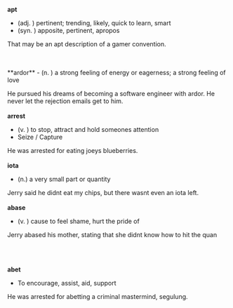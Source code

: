 **apt**
- (adj. ) pertinent; trending, likely, quick to learn, smart
- (syn. ) apposite, pertinent, apropos

That may be an apt description of a gamer convention. 

<br>
<br>
**ardor**
- (n. ) a strong feeling of energy or eagerness; a strong feeling of love

He pursued his dreams of becoming a software engineer with ardor. He never let the rejection emails get to him. 
<br>
<br>
**arrest** 
- (v. ) to stop, attract and hold someones attention
- Seize / Capture

He was arrested for eating joeys blueberries. 
<br>
<br>
**iota** 
- (n.) a very small part or quantity

Jerry said he didnt eat my chips, but there wasnt even an iota left.
<br>
<br>
**abase**
- (v. ) cause to feel shame, hurt the pride of

Jerry abased his mother, stating that she didnt know how to hit the quan

<br>
<br>

**abet**
- To encourage, assist, aid, support

He was arrested for abetting a criminal mastermind, segulung. 

